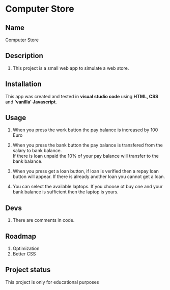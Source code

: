 # Computer Store


## Name
Computer Store

## Description
1.	This project is a small web app to simulate a web store.




## Installation
This app was created and tested in **visual studio code** using **HTML, CSS** and **'vanilla' Javascript**.

## Usage
1.  When you press the work button the pay balance is increased by 100 Euro

2.	When you press the bank button the pay balance is transfered from the salary to bank balance. <br />If there is loan unpaid the 10% of your pay balance will transfer to the bank balance.

3.	When you press get a loan button, if loan is verified then a repay loan button will appear. If there is already another loan you cannot get a loan.

4.	You can select the available laptops. If you choose ot buy one and your bank balance is sufficient then the laptop is yours.


## Devs

1.	There are comments in code.



## Roadmap
1.	Optimization
2.	Better CSS


## Project status
This project is only for educational purposes
